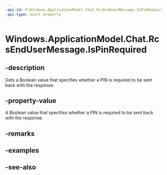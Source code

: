 ----api-id: P:Windows.ApplicationModel.Chat.RcsEndUserMessage.IsPinRequired
-api-type: winrt property
---<!-- Property syntaxpublic bool IsPinRequired { get; }--># Windows.ApplicationModel.Chat.RcsEndUserMessage.IsPinRequired## -descriptionGets a Boolean value that specifies whether a PIN is required to be sent back with the response.## -property-valueA Boolean value that specifies whether a PIN is required to be sent back with the response.## -remarks## -examples## -see-also